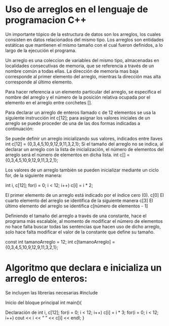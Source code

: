 # Uso de arreglos en el lenguaje de programacion C++

Un importante tópico de la estructura de datos son los arreglos, los cuales consisten en datos relacionados del mismo tipo.
Los arreglos son entidades estáticas que mantienen el mismo tamaño con el cual fueron definidos, a lo largo de la ejecución el programa.

Un arreglo es una coleccion de variables del mismo tipo, almacenadas en localidades consecutivas de memoria, que se referencia a través de un nombre común a todas ellas. La dirección de memoria mas baja corresponde al primer elemento del arreglo, mientras la dirección mas alta corresponde al último elemento.

Para hacer referencia a un elemento particular del arreglo, se especifica el nombre del arreglo y el número de la posición relativa ocupada por el elemento en el arreglo entre corchetes [].

Para declarar un arreglo de enteros llamado c de 12 elementos se usa la siguiente instrucción
int c[12];
para asignar los valores iniciales de un arreglo se puede proceder de una de las dos formas indicadas a continuación:

Se puede definir un arreglo inicializando sus valores, indicados entre llaves
int c[12] = {0,3,4,5,10,9,12,9,11,3,2,1};
Si el tamaño del arreglo no se indica, al declarar un arreglo con la lista de inicialización, el número de elementos del arreglo será el número de elementos en dicha lista.
int c[] = {0,3,4,5,10,9,12,9,11,3,2,1};

Los valores de un arreglo también se pueden inicializar mediante un ciclo for, de la siguiente manera:

int i, c[12];
for(i = 0; i < 12; i++)
    c[i] = i * 2;

El primer elemento de un arreglo está indicado por el índice cero (0).
c[0]
El cuarto elemento del arreglo se identifica de la siguiente manera
c[3]
El último elemento del arreglo se identifica
c[número de elementos - 1]

Definiendo el tamaño del arreglo a través de una constante, hace el programa más escalable, al momento de modificar el número de elementos  no hace falta buscar todas las sentencias que hacen uso de dicho arreglo, solo hace falta modificar el valor de la constante que define su tamaño.

const int tamanoArreglo = 12;
int c[tamanoArreglo] = {0,3,4,5,10,9,12,9,11,3,2,1};

# Algoritmo que declara e inicializa un arreglo de enteros:

Se incluyen las librerías necesarias
#include <iostream>

Inicio del bloque principal
int main(){

Declaración de 
    int i, c[12];
    for(i = 0; i < 12; i++)
        c[i] = i * 3;
    for(i = 0; i < 12; i++)
        cout << i << “ ” << c[i] << endl;
}
